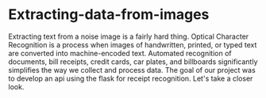 # Extracting-data-from-images

Extracting text from a noise image is a fairly hard thing. Optical Character Recognition is a process when images of handwritten, printed, or typed text are converted into machine-encoded text. Automated recognition of documents, bill receipts, credit cards, car plates, and billboards significantly simplifies the way we collect and process data.
The goal of our project was to develop an api using the flask for receipt recognition. Let's take a closer look.



